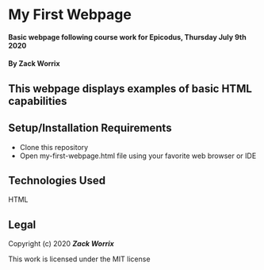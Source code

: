 # My First Webpage

#### Basic webpage following course work for Epicodus, Thursday July 9th 2020

#### By Zack Worrix

## This webpage displays examples of basic HTML capabilities

## Setup/Installation Requirements

* Clone this repository
* Open my-first-webpage.html file using your favorite web browser or IDE

## Technologies Used

HTML

## Legal

Copyright (c) 2020 **_Zack Worrix_**

This work is licensed under the MIT license